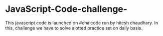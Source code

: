 # JavaScript-Code-challenge-
This javascript code is launched on #chaicode run by hitesh chaudhary.
In this, challenge we have to solve alotted practice set on daily basis.
